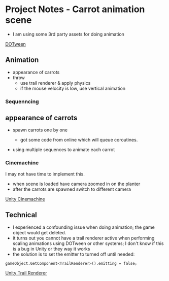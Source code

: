 # Project Notes - Carrot animation scene


- I am using some 3rd party assets for doing animation

[DOTween](https://dotween.demigiant.com)


## Animation

- appearance of carrots
- throw
    - use trail renderer & apply physics
    - if the mouse velocity is low, use vertical animation

### Sequenncing

## appearance of carrots

- spawn carrots one by one
  - got some code from online which will queue coroutines.

- using multiple sequences to animate each carrot

### Cinemachine

I may not have time to implement this.

- when scene is loaded have camera zoomed in on the planter
- after the carrots are spawned switch to different camera

[Unity Cinemachine](https://unity.com/unity/features/editor/art-and-design/cinemachine)

## Technical

- I experienced a confounding issue when doing animation; the game object would get deleted.
 - it turns out you cannot have a trail renderer active when performing scaling animations using DOTween or other systems; I don't know if this is a bug in Unity or they way it works
 - the solution is to set the emitter to turned off until needed:

 ```
gameObject.GetComponent<TrailRenderer>().emitting = false;
 ```

 [Unity Trail Renderer](https://docs.unity3d.com/Manual/class-TrailRenderer.html)